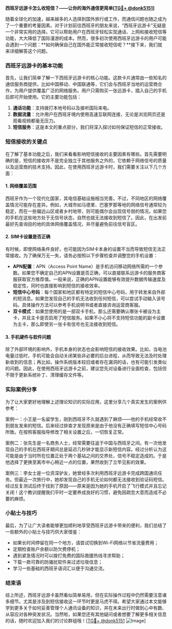 **西班牙远游卡怎么收短信？——让你的海外通信更简单[[TG💪+ @donk5151](https://t.me/s/donk5151)]**

随着全球化的加速，越来越多的人选择到国外旅行或工作，而通信问题也随之成为了一个重要的考量因素。对于计划前往西班牙的朋友来说，“西班牙远游卡”无疑是一个非常实用的选择。它可以帮助用户在西班牙轻松实现通话、上网和接收短信等功能，大大降低了国际漫游的成本。然而，很多初次使用西班牙远游卡的用户可能会遇到一个问题：**如何确保自己在国外能正常接收短信呢？**接下来，我们就来详细解答这个问题。

### 西班牙远游卡的基本功能

首先，让我们简单了解一下西班牙远游卡的核心功能。这款卡片通常由一些知名的通信服务商提供，比如中国移动、中国联通等，它们会与西班牙当地的运营商合作，为用户提供覆盖广泛的网络服务。用户只需购买一张远游卡，插入自己的手机后即可开始使用。它的主要功能包括：

1. **通话功能**：支持拨打本地号码以及接听国际来电。
2. **数据流量**：允许用户在西班牙境内使用高速互联网连接，无论是浏览网页还是观看视频都毫无压力。
3. **短信服务**：这是本文的重点部分，我们将深入探讨如何保证短信的正常接收。

### 短信接收的关键点

在了解了基本功能之后，我们来看看影响短信接收的主要因素有哪些。首先需要明确的是，短信的接收并不是完全独立于其他服务之外的，它依赖于网络信号的质量以及运营商的技术支持。因此，在使用西班牙远游卡时，我们需要关注以下几个方面：

#### 1. 网络覆盖范围

西班牙作为一个现代化国家，其电信基础设施相当完善。不过，不同地区的网络覆盖情况可能存在差异。例如，大城市如马德里、巴塞罗那等地的网络信号通常较为稳定，而在一些偏远山区或者乡村地带，则可能偶尔会出现信号弱的情况。如果您的手机在这些地方处于无信号状态，自然也就无法接收到短信了。因此，在出发前最好先查询目的地的具体网络覆盖情况，并尽量避免前往信号盲区。

#### 2. SIM卡设置是否正确

有时候，即使网络条件良好，也可能因为SIM卡本身的设置不当而导致短信无法正常接收。为了确保万无一失，请务必按照以下步骤检查并调整您的手机设置：

- **APN配置**：APN（Access Point Name）是手机访问移动网络所需的一个参数。如果您不确定自己的APN设置是否正确，可以直接联系远游卡的服务商客服获取官方推荐值。一般来说，正确的APN设置能够有效提升数据传输速度及稳定性，同时也直接影响到短信的接收效率。
- **短信中心号码**：每个国家和地区都有特定的短信中心号码，用于转发来自外部的短消息。如果您发现自己的手机无法收到任何短信，可以尝试手动输入该号码。具体操作方法可以参考手机说明书或者直接咨询运营商客服。
- **双卡模式**：如果您使用的是一部双卡手机，那么还需要确认哪张卡被设为主卡，并且主卡是否启用了短信服务。如果不小心将不支持短信功能的副卡设置为主卡，那么即使另一张卡有信号也无法接收到短信。

#### 3. 手机硬件与软件问题

除了外部环境的影响外，手机本身的状态也会影响短信的接收效果。比如，当电池电量过低时，手机可能会自动关闭某些非必要的后台进程，从而导致无法及时处理新收到的信息；再比如，操作系统版本较旧或者存在漏洞的话，也有可能引发类似的问题。因此，在使用西班牙远游卡之前，建议您先对设备进行全面检查，包括但不限于更新系统补丁、清理缓存文件等。

### 实际案例分享

为了让大家更好地理解上述理论知识的实际应用，这里分享几个真实发生的案例供参考：

案例一：小王是一名留学生，刚到西班牙不久就遇到了麻烦——他的手机经常收不到朋友发来的短信。后来经过排查才发现原来是由于他没有正确填写短信中心号码所致。在按照客服指导修改了相关设置之后，一切恢复正常。

案例二：张先生是一名商务人士，经常需要往返于中国与西班牙之间。有一次他发现自己的手机在西班牙期间总是延迟几秒钟才能显示新短信内容。经过分析认为这可能是由于当时所在位置正处于两个基站之间的交界处，信号不稳定造成的。于是他选择了更换至离市中心稍近一点的位置，果然收到了立竿见影的效果。

案例三：李女士是一位资深驴友，她曾经多次利用西班牙远游卡完成跨国通讯任务。但最近一次旅行中，她却发现自己的手机无论如何都无法接收到验证码短信。经过反复测试后终于找到了原因——原来是因为她的手机开启了飞行模式并且忘记关闭！这个教训提醒我们平时一定要养成良好的习惯，避免因疏忽大意而造成不必要的麻烦。

### 小贴士与技巧

最后，为了让广大读者能够更加顺利地享受西班牙远游卡带来的便利，我们总结了一些额外的小贴士与技巧供大家借鉴：

- 如果长时间停留在同一个地方，请尝试切换到Wi-Fi网络以节省流量费用；
- 定期检查账户余额以防欠费停机；
- 遇到紧急情况时可以拨打免费的国际救援热线寻求帮助；
- 下载一款可靠的防骚扰软件来过滤垃圾信息；
- 学习一些基础的西班牙语词汇以便于沟通交流。

### 结束语

综上所述，西班牙远游卡虽然看似简单易用，但在实际操作过程中仍然需要注意诸多细节。尤其是涉及到短信接收这一环节时更是马虎不得。希望大家通过本文能够学到更多关于如何妥善管理个人通讯设备的知识，并在未来出行时做到心中有数、从容应对各种突发状况。当然啦，如果您还有其他疑问或者想要了解更多相关信息的话，随时欢迎加入我们的讨论群组哦！[[TG💪+ @donk5151](https://t.me/s/donk5151) ![Image](https://i.postimg.cc/rwNCRYN7/Snipaste-2025-04-30-17-27-05.png)]